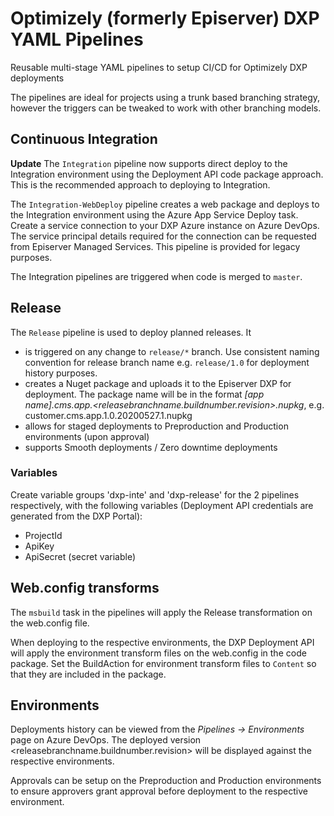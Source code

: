 # Optimizely (formerly Episerver) DXP YAML Pipelines
Reusable multi-stage YAML pipelines to setup CI/CD for Optimizely DXP deployments

The pipelines are ideal for projects using a trunk based branching strategy, however the triggers can be tweaked to work with other branching models.

## Continuous Integration

**Update** The `Integration` pipeline now supports direct deploy to the Integration environment using the Deployment API code package approach. This is the recommended approach to deploying to Integration.

The `Integration-WebDeploy` pipeline creates a web package and deploys to the Integration environment using the Azure App Service Deploy task. Create a service connection to your DXP Azure instance on Azure DevOps. The service principal details required for the connection can be requested from Episerver Managed Services. This pipeline is provided for legacy purposes.

The Integration pipelines are triggered when code is merged to `master`.

## Release

The `Release` pipeline is used to deploy planned releases. It 
- is triggered on any change to `release/*` branch. Use consistent naming convention for release branch name e.g. `release/1.0` for deployment history purposes.
- creates a Nuget package and uploads it to the Episerver DXP for deployment. The package name will be in the format _[app name].cms.app.<releasebranchname.buildnumber.revision>.nupkg_, e.g. customer.cms.app.1.0.20200527.1.nupkg
- allows for staged deployments to Preproduction and Production environments (upon approval) 
- supports Smooth deployments / Zero downtime deployments

### Variables

Create variable groups 'dxp-inte' and 'dxp-release' for the 2 pipelines respectively, with the following variables (Deployment API credentials are generated from the DXP Portal):
- ProjectId
- ApiKey
- ApiSecret (secret variable)

## Web.config transforms

The `msbuild` task in the pipelines will apply the Release transformation on the web.config file.

When deploying to the respective environments, the DXP Deployment API will apply the environment transform files on the web.config in the code package. Set the BuildAction for environment transform files to `Content` so that they are included in the package.

## Environments

Deployments history can be viewed from the _Pipelines -> Environments_ page on Azure DevOps. The deployed version <releasebranchname.buildnumber.revision> will be displayed against the respective environments.

Approvals can be setup on the Preproduction and Production environments to ensure approvers grant approval before deployment to the respective environment. 

